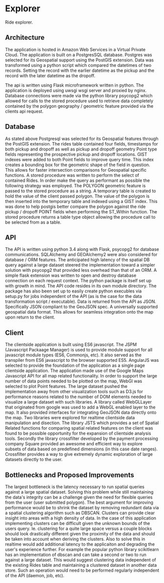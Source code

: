 # Explorer
Ride explorer.


## Architecture

The application is hosted in Amazon Web Services in a Virtual Private Cloud.  The application is
built on a PostgresSQL database.  Postgres was selected for its Geospatial support using the
PostGIS extension.  Data was transformed using a python script which compared the datetimes of
two records.  Setting the record with the earlier datetime as the pickup and the record with the
later datetime as the dropoff.

The api is written using Flask microframework written in python.  The application is deployed
using uwsgi wsgi server and proxied by nginx.  Database connections were made via the python
library psycopg2 which allowed for calls to the stored procedure used to retrieve data
completely contained by the polygon geography / geometric feature provided via the clients api
request.


## Database

As stated above Postgresql was selected for its Geospatial features through the PostGIS
extension.  The rides table contained four fields, timestamps for both pickup and dropoff as
well as pickup and dropoff geometry Point type fields representing the prospective pickup and
dropoff locations.  GIST indexes were added to both Point fields to improve query time.  This
index creates a bounding box for the geometric shape of the field in question. This allows for
faster intersection comparisons for Geospatial specific functions.  A stored procedure was
written to perform the select of contained Rides.  In order make the query as performant as
possible the following strategy was employed.  The POLYGON geometric feature is passed to the
stored procedure as a string. A temporary table is created to hold the value of the client
passed polygon.  The value of the polygon is then inserted into the temporary table and indexed
using a GIST index.  This was done to help postgis better compare the polygon against the ride
pickup / dropoff POINT fields when performing the ST_Within function.  The stored procedure
returns a table type object allowing the procedure call to be selected from as a table.


## API

The API is written using python 3.4 along with Flask, psycopg2 for database communications.
SQLAlchemy and GEOAlchemy2 were also considered for database / ORM features.  The anticipated
high latency of the spatial DB query against a large dataset steered the implementation toward a
simpler solution with psycopg2 that provided less overhead than that of an ORM.  A simple flask
extension was written to open and destroy database connection on each request context.  The
python package is itself set up with growth in mind.  The API code resides in its own module
directory.  The package has also been set up to easily create python execubles via setup.py for
jobs independent of the API (as is the case for the data transformation script / executable).
Data is returned from the API as JSON.  Specifically JSON compliant to the GeoJSON spec.
A universally supported geospatial data format.  This allows for seamless integration
onto the map upon return to the client.


## Client

The clientside application is built using ES6 javascript.  The JSPM (Javascript Packaage
Manager) is used to provide module support for all javascript module types (ES6, Commonjs,
etc).  It also served as the transpiler from ES6 javascript to the browser supported ES5.
AngularJS was selected to provide the foundation of the application as a single page clientside
application.  The application  made use of the Google Maps Javascript API for all map related
functionality.  In order to support the large number of data points needed to be plotted on the
map, WebGl was selected to plot Point features.  The large dataset pushed the implementation
away from other visualization tools such as D3.js for performance reasons related to the number
of DOM elements needed to visualize a large dataset with such libraries.  A library called
WebGLLayer that originated from google was used to add a WebGL enabled layer to the map.  It
also provided interfaces for integrating GeoJSON data directly onto the map.  Two libraries were
explored for realtime clientside data manipulation and disection.  The library JSTS which
provides a set of Spatial Related functions for comparing spatial related features on the client
was found to be possible opportunity for the expansion of clientside analysis tools.  Secondly
the library crossfilter developed by the payment processing company Square provided an awesome
and efficient way to explore subsets of data based on predefined dimensions (in this case date
ranges).  Crossfilter provides a way to give extremely dynamic exploration of large datasets
directly to the user.



## Bottlenecks and Proposed Improvements

The largest bottleneck is the latency necessary to run spatial queries against a large spatial
dataset.  Solving this problem while still maintaining the data's integrity can be a challenge
given the need for flexible queries from the user (user submitted polygon).  The best argument
for improving performance would be to shrink the dataset by removing redundant data via a
spatial clustering algorithm such as DBSCAN.  Clusters can provide clear insight into areas with
a high density of data.  In the case of this application implementing clusters can be difficult
given the unknown bounds of the users query.  Ie. clustering for a quite large space versus a
couple blocks should look drastically different given the proximity of the data and should be
taken into account when deriving the clusters.  Also to solve this in realtime would add
additional latency to the applicaiton and degrading the user's experience further.  For example
the popular python library scikitlearn has an implementation of dbscan and can take a second or
two to run against a large dataset.  This would suggest clustering data independent of the
existing Rides table and maintaining a clustered dataset in another data store.  Such an
operation would need to be performed regularly independent of the API (daemon, job, etc).
